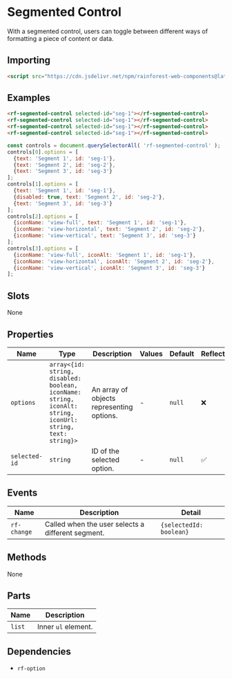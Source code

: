 # Segmented Control

With a segmented control, users can toggle between different ways of formatting a piece of content or data.

## Importing

``` html
<script src="https://cdn.jsdelivr.net/npm/rainforest-web-components@latest/components/segmented-control.js" type="module"></script>
```

## Examples

``` html
<rf-segmented-control selected-id="seg-1"></rf-segmented-control>
<rf-segmented-control selected-id="seg-1"></rf-segmented-control>    
<rf-segmented-control selected-id="seg-1"></rf-segmented-control>       
<rf-segmented-control selected-id="seg-1"></rf-segmented-control>            
```

``` javascript
const controls = document.querySelectorAll( 'rf-segmented-control' );
controls[0].options = [
  {text: 'Segment 1', id: 'seg-1'},
  {text: 'Segment 2', id: 'seg-2'},
  {text: 'Segment 3', id: 'seg-3'}
];
controls[1].options = [
  {text: 'Segment 1', id: 'seg-1'},
  {disabled: true, text: 'Segment 2', id: 'seg-2'},
  {text: 'Segment 3', id: 'seg-3'}
];      
controls[2].options = [
  {iconName: 'view-full', text: 'Segment 1', id: 'seg-1'},
  {iconName: 'view-horizontal', text: 'Segment 2', id: 'seg-2'},
  {iconName: 'view-vertical', text: 'Segment 3', id: 'seg-3'}
];            
controls[3].options = [
  {iconName: 'view-full', iconAlt: 'Segment 1', id: 'seg-1'},
  {iconName: 'view-horizontal', iconAlt: 'Segment 2', id: 'seg-2'},
  {iconName: 'view-vertical', iconAlt: 'Segment 3', id: 'seg-3'}
];                  
```

## Slots

None

## Properties

| Name | Type | Description | Values | Default | Reflects |
| --- | --- | --- | --- | --- | --- |
| `options` | `array<{id: string, disabled: boolean, iconName: string, iconAlt: string, iconUrl: string, text: string}>` | An array of objects representing options. | - | `null` | ❌ |
| `selected-id` | `string` | ID of the selected option. | - | `null` | ✅ |

## Events

| Name | Description | Detail |
| --- | --- | --- |
| `rf-change` | Called when the user selects a different segment. | `{selectedId: boolean}` |

## Methods

None

## Parts

| Name | Description |
| --- | --- |
| `list` | Inner `ul` element. |

## Dependencies

- `rf-option`
